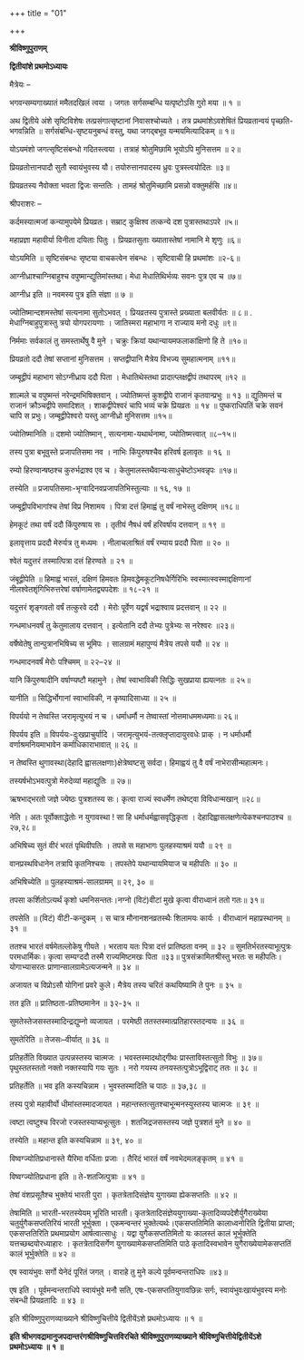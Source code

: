 +++
title = "01"

+++


<div id="pl-73185" claऽऽ="panel-layout">

<div id="pg-73185-0" claऽऽ="panel-grid panel-no-ऽtyle">

<div id="pgc-73185-0-0" claऽऽ="panel-grid-cell" weight="1">

<div id="panel-73185-0-0-0" claऽऽ="ऽo-panel widget widget_ऽow-editor panel-firऽt-child panel-laऽt-child" index="0" data-ऽtyle="{&quot;background_image_attachment&quot;ःfalऽe,&quot;background_diऽplay&quot;ः&quot;tile&quot;}">

<div claऽऽ="ऽo-widget-ऽow-editor ऽo-widget-ऽow-editor-baऽe">

<div claऽऽ="ऽiteorigin-widget-tinymce textwidget">

**श्रीविष्णुपुराणम्**

**द्वितीयांशे प्रथमोऽध्यायः**

 मैत्रेयः –

भगवन्सम्यगाख्यातं ममैतदखिलं त्वया । जगतः सर्गसम्बन्धि यत्पृष्टोऽसि गुरो मया ॥ १ ॥

अथ द्वितीये अंशे सृष्टिविशेषः तत्प्रसंगात्सृष्टानां निवासश्चोच्यते । तत्र प्रथमांशेऽवशेषितं प्रियव्रतान्वयं पृच्छति-भगवन्निति ॥ सर्गसंबन्धि-सृष्टयनुबन्धं वस्तु, यथा जगद्बभूव यन्मयमित्यादिकम् ॥ १॥

योऽयमंशो जगत्सृष्टिसंबन्धो गदितस्त्वया । तत्राहं श्रोतुमिछामि भूयोऽपि मुनिसत्तम ॥ २॥

प्रियव्रतोत्तानपादौ सुतौ स्वायंभुवस्य यौ। तयोरुत्तानपादस्य ध्रुवः पुत्रस्त्वयोदितः ॥३॥

प्रियव्रतस्य नैवोक्ता भवता द्विजः सन्ततिः । तामहं श्रोतुमिच्छामि प्रसन्नो वक्तुमर्हसि ॥४॥

 श्रीपराशरः –

कर्दमस्यात्मजां कन्यामुपयेमे प्रियव्रतः। सम्राट् कुक्षिश्व तत्कन्ये दश पुत्रास्तथाऽपरे ॥५॥

महाप्रज्ञा महावीर्या विनीता दयिताः पितुः । प्रियव्रतसुताः ख्यातास्तेषां नामानि मे शृणुः ॥६॥

 योऽयमिति ॥ सृष्टिसंबन्धः सृष्टया वाचकत्वेन संबन्धः । सृष्टिवाची हि प्रथमांशः ॥२-६॥

आग्नीध्राश्चाग्निबाहुश्च वपुष्मान्द्युतिमांस्तथा। मेधा मेधातिथिर्भव्यः सवनः पुत्र एव च ॥७॥

 आग्नीध्र इति ॥ नवमस्य पुत्र इति संज्ञा ॥ ७ ॥

ज्योतिष्मान्दशमस्तेषां सत्यनामा सुतोऽभवत् । प्रियव्रतस्य पुत्रास्ते प्रख्याता बलवीर्यतः ॥ ८॥ . मेधाग्निबाहुपुत्रास्तु त्रयो योगपरायणाः । जातिस्मरा महाभागा न राज्याय मनो दधुः ॥९॥

निर्ममाः सर्वकालं तु समस्तार्थेषु वै मुने । चक्रुः क्रियां यथान्यायमफलाकांक्षिणो हि ते ॥१०॥

प्रियव्रतो ददौ तेषां सप्तानां मुनिसत्तम । सप्तद्वीपानि मैत्रेय विभज्य सुमहात्मनाम् ॥११॥

जम्बूद्वीपं महाभाग सोऽग्नीध्राय ददौ पिता । मेधातिथेस्तथा प्रादात्प्लक्षद्वीपं तथापरम् ॥१२ ॥

शाल्मले च वपुष्मन्तं नरेन्द्रमभिषिक्तवान् । ज्योतिष्मन्तं कुशद्वीपे राजानं कृतवान्प्रभुः ॥ १३ ॥ द्युतिमन्तं च राजानं क्रौञ्चद्वीपे समादिशत् । शाकद्वीपेश्वरं चापि भव्यं चक्रे प्रियव्रतः ॥ १४ ॥ पुष्कराधिपतिं चक्रे सवनं चापि स प्रभुः। जम्बूद्वीपेश्वरो यस्तु आग्नीध्रो मुनिसत्तम ॥१५॥

 ज्योतिष्मानिति ॥ दशमो ज्योतिष्मान् , सत्यनामा-यथार्थनामा, ज्योतिष्मत्त्वात् ॥८–१५॥

तस्य पुत्रा बभूवुस्ते प्रजापतिसमा नव । नाभिः किंपुरुषश्चैव हरिवर्ष इलावृतः ॥ १६ ॥

रम्यो हिरण्वान्षष्ठश्च कुरुर्भद्राश्व एव च । केतुमालस्तथैवान्यःसाधुचेष्टोऽभवन्नृपः ॥१७॥

 तस्येति ॥ प्रजापतिसमाः-भृग्वादिनवप्रजापतिभिस्तुल्याः ॥ १६, १७ ॥

जम्बूद्वीपविभागांश्च तेषां विप्र निशामय । पित्रा दत्तं हिमाह्वं तु वर्षं नाभेस्तु दक्षिणम् ॥१८॥

हेमकूटं तथा वर्षं ददौ किंपुरुषाय सः । तृतीयं नैषधं वर्षं हरिवर्षाय दत्तवान् ॥ १९ ॥

इलावृत्ताय प्रददौ मेरुर्यत्र तु मध्यमः । नीलाचलाश्रितं वर्षं रम्याय प्रददौ पिता ॥ २० ॥

 श्वेतं यदुत्तरं तस्मात्पित्रा दत्तं हिरण्वते ॥ २१ ॥

 जंबूद्वीपेति ॥ हिमाह्वं भारतं, दक्षिणं हिमवतः
हिमवद्धेमकूटनिषधैर्गिरिभिः स्वस्मात्स्वस्माद्दक्षिणानां
नीलश्वेतशृंगिभिरुत्तरेषां वर्षाणामेतद्व्यपदेशः ॥ १८-२१ ॥

यदुत्तरं शृङ्गवतो वर्षं तत्कुरवे ददौ । मेरोः पूर्वेण यद्वर्षं भद्राश्वाय प्रदत्तवान् ॥ २२ ॥

गन्धमाधनवर्षं तु केतुमालाय दत्तवान् । इत्येतानि ददौ तेभ्यः पुत्रेभ्यः स नरेश्वरः ॥२३॥

वर्षेष्वेतेषु तान्पुत्रानभिषिच्य स भूमिपः । सालग्रामं महापुण्यं मैत्रेय तपसे ययौ ॥ २४ ॥

 गन्धमादनवर्षं मेरोः पश्चिमम् ॥ २२–२४ ॥

यानि किंपुरुषादीनि वर्षाण्यष्टौ महामुने । तेषां स्वाभाविकी सिद्धिः सुखप्राया ह्ययत्नतः ॥ २५॥

 यानीति ॥ सिद्धिर्भोगानां स्वाभाविकी, न कृष्यादिसाध्या ॥ २५ ॥

विपर्ययो न तेष्वस्ति जरामृत्युभयं न च । धर्माधर्मौ न तेष्वास्तां नोत्तमाधममध्यमाः॥ २६॥

 विपर्यय इति ॥ विपर्ययः-दुःखप्राचुर्यादि । जरामृत्युभयं-तत्क्लृप्तादायुरवधेः प्राक् । न धर्माधर्मौ वर्णाश्रमनियमाभावेन कर्माधिकाराभावात् ॥ २६ ॥

न तेष्वस्ति थुगावस्था(देहादि ह्वासलक्षणाः)क्षेत्रेष्वष्टसु सर्वदा। हिमाह्वयं तु वै वर्षं नाभेरासीन्महात्मनः।

 तस्यर्षभोऽभवत्पुत्रो मेरुदेव्यां महाद्युतिः ॥ २७॥

ऋषभाद्भरतो जज्ञे ज्येष्ठः पुत्रशतस्य सः। कृत्वा राज्यं स्वधर्मेण तथेष्ट्वा विविधान्मखान् ॥२८॥

 नेति । अतः पूर्वोक्ताद्धेतोः न युगावस्था ! सा हि
धर्माधर्मह्वासवृद्धिकृता । देहादिह्वासलक्षणेत्येकश्चनपाठश्च ॥२७,२८॥

अभिषिच्य सुतं वीरं भरतं पृथिवीपतिः । तपसे स महाभागः पुलहस्याश्रमं ययौ ॥ २९ ॥

वानप्रस्थविधानेन तत्रापि कृतनिश्चयः । तपस्तेपे यथान्यायमियाज च महीपतिः ॥ ३० ॥

 अभिषिच्येति ॥ पुलहस्याश्रमं-सालग्रामम् ॥ २९, ३० ॥

तपसा कर्शितोऽत्यर्थं कृशो धमनिसन्ततः।नग्नो (विटं)वीटां मुखे कृत्वा वीराध्वानं ततो गतः॥ ३१॥

 तपसेति ॥ (विटं) वीटी-कन्दुकम् । स चात्र मौनानशनव्रतस्थैः शिलामयः कार्यः । वीराध्वानं महाप्रस्थानम् ॥ ३१ ॥

ततश्च भारतं वर्षमेतल्लोकेषु गीयते । भरताय यतः पित्रा दत्तं प्रातिष्ठता वनम् ॥ ३२ ॥ सुमतिर्भरतस्याभूत्पुत्रः परमधार्मिकः। कृत्वा सम्यग्ददौ तस्मै राज्यमिष्टमखः पिता ॥३३॥ पुत्रसंक्रामितश्रीस्तु भरतः स महीपतिः। योगाभ्यासरतः प्राणान्सालग्रामेऽत्यजन्मने ॥ ३४ ॥

अजायत च विप्रोऽसौ योगिनां प्रवरे कुले। मैत्रेय तस्य चरितं कथयिष्यामि ते पुनः ॥ ३५ ॥

 तत इति ॥ प्रातिष्ठता-प्रतिष्ठमानेन ॥ ३२-३५ ॥

सुमतेस्तेजसस्तस्मादिन्द्रद्युम्नो व्यजायत । परमेष्ठी ततस्तस्मात्प्रतिहारस्तदन्वयः ॥ ३६ ॥

 सुमतेरिति ॥ तेजसः–वीर्यात् ॥ ३६ ॥

प्रतिहर्तेति विख्यात उत्पन्नस्तस्य चात्मजः । भवस्तस्मादथोद्गीथः प्रास्ताविस्तत्सुतो विभुः ॥ ३७॥ पृथुस्ततस्ततो नक्तो नक्तस्यापि गयः सुतः । नरो गयस्य तनयस्तत्पुत्रोऽभूद्विराट् ततः ॥ ३८ ॥

 प्रतिहर्तेति ॥ भव इति कस्यचिन्नाम । भुवस्तस्मादिति च पाठः ॥ ३७,३८ ॥

तस्य पुत्रो महावीर्यो धीमांस्तस्मादजायत । महान्तस्तत्सुतश्चाभून्मनस्युस्तस्य चात्मजः ॥ ३९ ॥

त्वष्टा त्वष्टुश्च विरजो रजस्तस्याप्यभूत्सुतः । शतजिद्रजसस्तस्य जज्ञे पुत्रशतं मुने ॥ ४० ॥

 तस्येति ॥ महान्त इति कस्यचिन्नाम ॥ ३९, ४० ॥

विष्वग्ज्योतिप्रधानास्ते यैरिमा वर्धिताः प्रजाः । तैरिदं भारतं वर्षं नवभेदमलङ्कृतम् ॥ ४१ ॥

 विष्वग्ज्योतिप्रधाना इति ॥ ते-शतजित्पुत्राः ॥ ४१ ॥

तेषां वंशप्रसूतैश्च भुक्तेयं भारती पुरा । कृतत्रेतादिसंज्ञेय युगाख्या ह्येकसप्ततिः ॥ ४२ ॥

 तेषामिति ॥ भारती-भरतस्येयम् भूरिति भारती। कृतत्रेतादिसंज्ञेययुगाख्या-कृतादिव्यपदेशैर्युगैराख्येया चतुर्युगैकसप्ततिरियं भारती भूर्भुक्ता । एकमन्वन्तरं भुक्तेत्यर्थः।एकसप्ततिमिति कालाध्वनोरिति द्वितीया प्राप्ता;
एकसप्ततिरिति प्रथमाप्रयोग आर्षत्वात्साधुः । यद्वा युगैकसप्ततिमितो यः कालस्तं कालं भूर्भुक्तेति यत्तच्छब्दयोरध्याहारः । कृतत्रेतादिसर्गेण युगाख्यामेकसप्ततिमिति पाठे कृतादिस्वभावेन युगैराख्येयामेकसप्ततिं कालं
भूर्भुक्तेति ॥ ४२ ॥

एष स्वायंभुवः सर्गो येनेदं पूरितं जगत् । वाराहे तु मुने कल्पे पूर्वमन्वन्तराधिपः ॥४३॥

 एष इति । पूर्वमन्वन्तराधिपे स्वायंभुवे मनौ सति, एषः-एकसप्ततियुगावछिन्नः सर्गः, स्वायंभुवःखायंभुवस्य मनोः संबन्धी प्रियव्रतादिः ॥ ४३ ॥

इति श्रीविष्णुपुराणव्याख्याने श्रीविष्णुचित्तीये द्वितीयेंऽशे प्रथमोऽध्यायः ॥ १ ॥

**इति श्रीभगवद्रामानुजपदान्तरंगश्रीविष्णुचित्तविरचिते श्रीविष्णुपुराणव्याख्याने श्रीविष्णुचित्तीयेद्वितीयेंऽशे प्रथमोऽध्यायः ॥ १ ॥**















